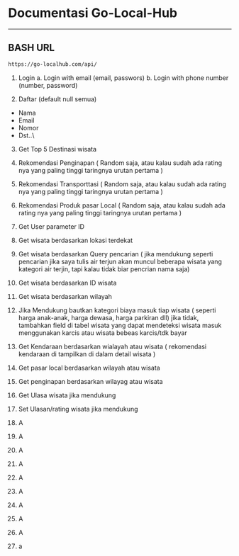 # Documentasi Go-Local-Hub
---


## BASH URL
```bash
https://go-localhub.com/api/
```

1.	Login
a.	Login with email (email, passwors)
b.	Login with phone number (number, password)

2.	Daftar (default null semua)
-	Nama
-	Email
-	Nomor
-	Dst..\

3.	Get Top 5 Destinasi wisata

4.	Rekomendasi Penginapan ( Random saja, atau kalau sudah ada rating nya yang paling tinggi taringnya urutan pertama )

5.	Rekomendasi Transporttasi ( Random saja, atau kalau sudah ada rating nya yang paling tinggi taringnya urutan pertama )

6.	Rekomendasi Produk pasar Local ( Random saja, atau kalau sudah ada rating nya yang paling tinggi taringnya urutan pertama )

7.	Get User parameter ID

8.	Get wisata berdasarkan lokasi terdekat
9.	Get wisata berdasarkan Query pencarian ( jika mendukung seperti pencarian jika saya tulis air terjun akan muncul beberapa wisata yang kategori air terjin, tapi kalau tidak biar pencrian nama saja)
10.	Get wisata berdasarkan ID wisata
11.	Get wisata berdasarkan wilayah
12.	Jika Mendukung bautkan kategori biaya masuk tiap wisata ( seperti harga anak-anak, harga dewasa, harga parkiran dll) jika tidak, tambahkan field di tabel wisata yang dapat mendeteksi wisata masuk menggunakan karcis atau wisata bebeas karcis/tdk bayar
13.	Get Kendaraan berdasarkan wialayah atau wisata ( rekomendasi kendaraan di tampilkan di dalam detail wisata )
14.	Get pasar local berdasarkan wilayah atau wisata
15.	Get penginapan berdasarkan wilayag atau wisata
16.	Get Ulasa wisata jika mendukung
17.	Set Ulasan/rating wisata jika mendukung
18.	A
19.	A
20.	A
21.	A
22.	A
23.	A
24.	A
25.	A
26.	A
27.	a
     

